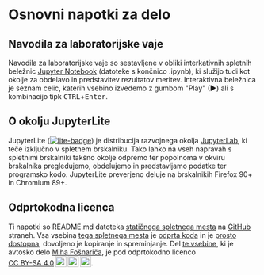 # Osnovni napotki za delo

## Navodila za laboratorijske vaje

Navodila za laboratorijske vaje so sestavljene v obliki interkativnih spletnih beležnic [Jupyter Notebook](https://docs.jupyter.org/en/latest/) (datoteke s končnico .ipynb), ki služijo tudi kot okolje za obdelavo in predstavitev rezultatov meritev. Interaktivna beležnica je seznam celic, katerih vsebino izvedemo z gumbom "Play" (&#9658;) ali s kombinacijo tipk <kbd>CTRL</kbd>+<kbd>Enter</kbd>.

## O okolju JupyterLite

JupyterLite ([![lite-badge](https://jupyterlite.rtfd.io/en/latest/_static/badge.svg)](https://jupyterlite.github.io/demo)) je distribucija razvojnega okolja [JupyterLab](https://docs.jupyter.org/en/latest/), ki teče izključno v spletnem brskalniku. Tako lahko na vseh napravah s spletnimi brskalniki takšno okolje odpremo ter popolnoma v okviru brskalnika pregledujemo, obdelujemo in predstavljamo podatke ter programsko kodo. JupyterLite preverjeno deluje na brskalnikih Firefox 90+ in Chromium 89+.

## Odprtokodna licenca

Ti napotki so README.md datoteka [statičnega spletnega mesta](https://mihaf.github.io/bm) na [GitHub](https://github.com/) straneh. Vsa vsebina [tega spletnega mesta](https://mihaf.github.io/bm) je [odprta koda](https://en.wikipedia.org/wiki/Open_source) in je [prosto dostopna](https://github.com/mihaf/bm), dovoljeno je kopiranje in spreminjanje. Del <a property="dct:title" rel="cc:attributionURL" href="https://github.com/mihaf/bm">te vsebine</a>, ki je avtosko delo <a rel="cc:attributionURL dct:creator" property="cc:attributionName" href="https://www.zf.uni-lj.si/si/predstavitev/zaposleni/miha-fosnaric">Miha Fošnariča</a>, je pod odprtokodno licenco <a href="https://creativecommons.org/licenses/by-sa/4.0/deed.sl" target="_blank" rel="license noopener noreferrer" style="display:inline-block;">CC BY-SA 4.0<img style="height:22px!important;margin-left:3px;vertical-align:text-bottom;" src="https://mirrors.creativecommons.org/presskit/icons/cc.svg?ref=chooser-v1"><img style="height:22px!important;margin-left:3px;vertical-align:text-bottom;" src="https://mirrors.creativecommons.org/presskit/icons/by.svg?ref=chooser-v1"><img style="height:22px!important;margin-left:3px;vertical-align:text-bottom;" src="https://mirrors.creativecommons.org/presskit/icons/sa.svg?ref=chooser-v1"></a>.
